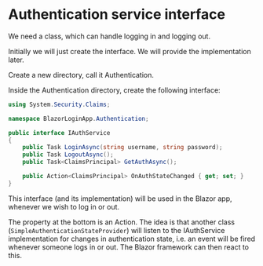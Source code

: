 # Authentication service interface
We need a class, which can handle logging in and logging out.

Initially we will just create the interface. We will provide the implementation later.

Create a new directory, call it Authentication.

Inside the Authentication directory, create the following interface:

```csharp
using System.Security.Claims;

namespace BlazorLoginApp.Authentication;

public interface IAuthService
{
    public Task LoginAsync(string username, string password);
    public Task LogoutAsync();
    public Task<ClaimsPrincipal> GetAuthAsync();

    public Action<ClaimsPrincipal> OnAuthStateChanged { get; set; }
}
```

This interface (and its implementation) will be used in the Blazor app, whenever we wish to log in or out.

The property at the bottom is an Action. The idea is that another class (`SimpleAuthenticationStateProvider`) will listen to the IAuthService implementation for changes in authentication state, i.e. an event will be fired whenever someone logs in or out.
The Blazor framework can then react to this.


